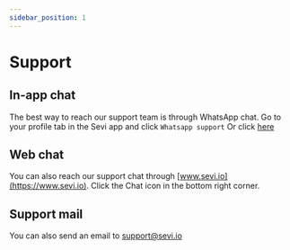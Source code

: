 ```yaml
---
sidebar_position: 1
---
```


# Support

## In-app chat
The best way to reach our support team is through WhatsApp chat. 
Go to your profile tab in the Sevi app and click `Whatsapp support`
Or click [here](http://wa.me/+254743623754) 

## Web chat
You can also reach our support chat through [www.sevi.io](https://www.sevi.io). Click the Chat icon in the bottom right corner.

## Support mail
You can also send an email to support@sevi.io
